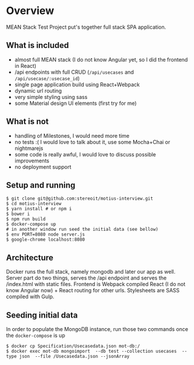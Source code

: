 Overview
========

MEAN Stack Test Project put's together full stack SPA application.

What is included
----------------

 - almost full MEAN stack (I do not know Angular yet, so I did the frontend in React)
 - /api endpoints with full CRUD (`/api/usecases` and `/api/usecase/:usecase_id`)
 - single page application build using React+Webpack
 - dynamic url routing
 - very simple styling using sass
 - some Material design UI elements (first try for me)


 What is not
 -----------

  - handling of Milestones, I would need more time
  - no tests :( I would love to talk about it, use some Mocha+Chai or nightmarejs
  - some code is really awful, I would love to discuss possible improvements
  - no deployment support


Setup and running
-----------------

    $ git clone git@github.com:stereoit/motius-interview.git
    $ cd motius-interview
    $ yarn install # or npm i
    $ bower i
    $ npm run build
    $ docker-compose up
    # in another window run seed the initial data (see bellow)
    $ env PORT=8080 node server.js
    $ google-chrome localhost:8080


Architecture
------------

 Docker runs the full stack, namely mongodb and later our app as well.
 Server part do two things, serves the /api endpoint and serves the /index.html with static files.
 Frontend is Webpack compiled React (I do not know Angular now) + React routing for other urls.
 Stylesheets are SASS compiled with Gulp.


Seeding initial data
--------------------

In order to populate the MongoDB instance, run those two commands once the `docker-compose` is up

    $ docker cp Specification/Usecasedata.json mot-db:/
    $ docker exec mot-db mongoimport  --db test --collection usecases  --type json  --file /Usecasedata.json --jsonArray
